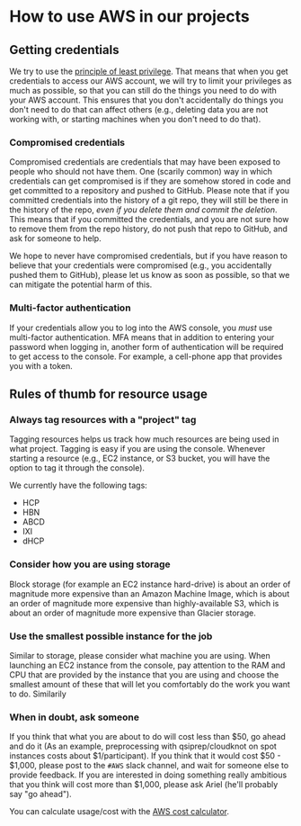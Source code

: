 # How to use AWS in our projects

## Getting credentials

We try to use the [principle of least privilege](https://en.wikipedia.org/wiki/Principle_of_least_privilege). 
That means that when you get credentials to access our AWS account, we will try to limit your 
privileges as much as possible, so that you can still do the things you need to do with your 
AWS account. This ensures that you don't accidentally do things you don't need to do that 
can affect others (e.g., deleting data you are not working with, or starting machines when you 
don't need to do that). 

### Compromised credentials

Compromised credentials are credentials that may have been exposed to people who should not have them. 
One (scarily common) way in which credentials can get compromised is if they are somehow stored in 
code and get committed to a repository and pushed to GitHub. Please note that if you committed credentials 
into the history of a git repo, they will still be there in the history of the repo, 
*even if you delete them and commit the deletion*. This means that if you committed the credentials, and you 
are not sure how to remove them from the repo history, do not push that repo to GitHub, and ask for 
someone to help.

We hope to never have compromised credentials, but if you have reason to believe that your credentials were 
compromised (e.g., you accidentally pushed them to GitHub), please let us know as soon as possible, so that 
we can mitigate the potential harm of this.

### Multi-factor authentication

If your credentials allow you to log into the AWS console, you *must* use multi-factor 
authentication. MFA means that in addition to entering your password when logging in, 
another form of authentication will be required to get access to the console. For example, 
a cell-phone app that provides you with a token. 

## Rules of thumb for resource usage

### Always tag resources with a "project" tag

Tagging resources helps us track how much resources are being used in what project.
Tagging is easy if you are using the console. Whenever starting a resource (e.g., 
EC2 instance, or S3 bucket, you will have the option to tag it through the console).

We currently have the following tags:

- HCP 
- HBN
- ABCD
- IXI
- dHCP

### Consider how you are using storage 

Block storage (for example an EC2 instance hard-drive) is about an order of magnitude more expensive than 
an Amazon Machine Image, which is about an order of magnitude more expensive than highly-available S3, which is 
about an order of magnitude more expensive than Glacier storage. 

### Use the smallest possible instance for the job

Similar to storage, please consider what machine you are using. When launching an EC2 instance from the console, 
pay attention to the RAM and CPU that are provided by the instance that you are using and choose the smallest 
amount of these that will let you comfortably do the work you want to do. Similarily

### When in doubt, ask someone 

If you think that what you are about to do will cost less than $50, go ahead and do it (As an example, 
preprocessing with qsiprep/cloudknot on spot instances costs about $1/participant). If you think that it would 
cost  $50 - $1,000, please post to the `#AWS` slack channel, and wait for someone else to provide feedback. If 
you are interested in doing something really ambitious that you think will cost more than $1,000, please ask 
Ariel (he'll probably say "go ahead").

You can calculate usage/cost with the [AWS cost calculator](https://calculator.aws/#/).